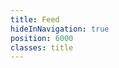 ```yaml
---
title: Feed
hideInNavigation: true
position: 6000
classes: title
---
```


<script src="https://apps.elfsight.com/p/platform.js" defer></script>
<div class="elfsight-app-28ee3456-62b0-4896-800c-4e56742646ac instafeed"></div>
